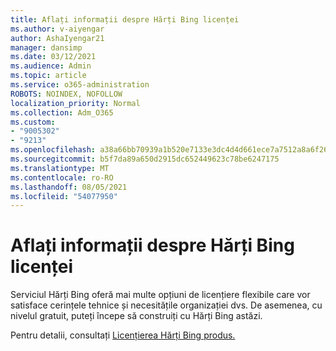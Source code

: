 ```yaml
---
title: Aflați informații despre Hărți Bing licenței
ms.author: v-aiyengar
author: AshaIyengar21
manager: dansimp
ms.date: 03/12/2021
ms.audience: Admin
ms.topic: article
ms.service: o365-administration
ROBOTS: NOINDEX, NOFOLLOW
localization_priority: Normal
ms.collection: Adm_O365
ms.custom:
- "9005302"
- "9213"
ms.openlocfilehash: a38a66bb70939a1b520e7133e3dc4d4d661ece7a7512a8a6f263bcc365c71165
ms.sourcegitcommit: b5f7da89a650d2915dc652449623c78be6247175
ms.translationtype: MT
ms.contentlocale: ro-RO
ms.lasthandoff: 08/05/2021
ms.locfileid: "54077950"
---
```

# <a name="learn-about-bing-maps-licensing"></a>Aflați informații despre Hărți Bing licenței

Serviciul Hărți Bing oferă mai multe opțiuni de licențiere flexibile care vor satisface cerințele tehnice și necesitățile organizației dvs. De asemenea, cu nivelul gratuit, puteți începe să construiți cu Hărți Bing astăzi.

Pentru detalii, consultați [Licențierea Hărți Bing produs.](https://go.microsoft.com/fwlink/?linkid=2150203)
